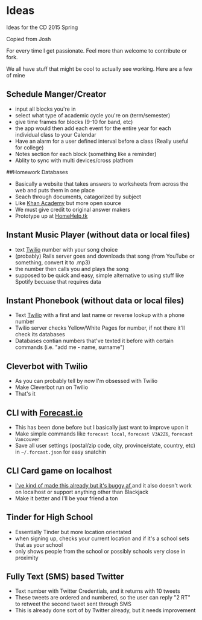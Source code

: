 # Ideas
Ideas for the CD 2015 Spring

Copied from Josh

For every time I get passionate. Feel more than welcome to contribute or fork.

We all have stuff that might be cool to actually see working.
Here are a few of mine

## Schedule Manger/Creator
- input all blocks you're in
- select what type of academic cycle you're on (term/semester)
- give time frames for blocks (9-10 for band, etc)
- the app would then add each event for the entire year for each individual class to your Calendar
- Have an alarm for a user defined interval before a class (Really useful for college)
- Notes section for each block (something like a reminder)
- Ablity to sync with multi devices/cross platfrom 

##Homework Databases
- Basically a website that takes answers to worksheets from across the web and puts them in one place
- Seach through documents, catagorized by subject
- Like [Khan Academy](https://khanacademy.com/) but more open source
- We must give credit to original answer makers
- Prototype up at [HomeHelp.tk](https://HomeHelp.tk)

## Instant Music Player (without data or local files)
- text [Twilio](twilio.com) number with your song choice
- (probably) Rails server goes and downloads that song (from YouTube or something, convert it to .mp3)
- the number then calls you and plays the song
- supposed to be quick and easy, simple alternative to using stuff like Spotify becuase that requires data

## Instant Phonebook (without data or local files)
- Text [Twilio](twilio.com) with a first and last name or reverse lookup with a phone number
- Twilio server checks Yellow/White Pages for number, if not there it'll check its databases
- Databases contian numbers that've texted it before with certain commands (i.e. "add me - name, surname")

## Cleverbot with Twilio
- As you can probably tell by now I'm obsessed with Twilio
- Make Cleverbot run on Twilio
- That's it

## CLI with [Forecast.io](http://forecast.io/)
- This has been done before but I basically just want to improve upon it
- Make simple commands like `forecast local`, `forecast V3A2Z6`, `forecast Vancouver`
- Save all user settings (postal/zip code, city, province/state, country, etc) in `~/.forcast.json` for easy snatchin

## CLI Card game on localhost
- [I've kind of made this already but it's buggy af ](https://github.com/probablyjosh/cards) and it also doesn't work on localhost or support anything other than Blackjack
- Make it better and I'll be your friend a ton

## Tinder for High School
- Essentially Tinder but more location orientated
- when signing up, checks your current location and if it's a school sets that as your school
- only shows people from the school or possibly schools very close in proximity

## Fully Text (SMS) based Twitter
- Text number with Twitter Credentials, and it returns with 10 tweets
- These tweets are ordered and numbered, so the user can reply "2 RT" to retweet the second tweet sent through SMS
- This is already done sort of by Twitter already, but it needs improvement
